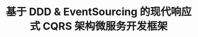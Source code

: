 ---
layout: home
title: 基于 DDD & EventSourcing 的现代响应式 CQRS 架构微服务开发框架
hero:
  name: "Wow"
  text: "领域模型即服务"
  tagline: "基于 DDD & EventSourcing 的现代响应式 CQRS 架构微服务开发框架"
  image:
    src: /images/logo.svg
    alt: Wow
  actions:
    - theme: brand
      text: 快速上手
      link: /guide/getting-started
    - theme: alt
      text: 简介
      link: /guide/introduction
    - theme: alt
      text: GitHub
      link: https://github.com/Ahoo-Wang/Wow
    - theme: alt
      text: Gitee
      link: https://gitee.com/AhooWang/Wow
features:
- title: 领域模型即服务
  details: 仅需编写领域模型，即可完成服务开发，Wow 自动为您准备好 OpenAPI 接口。因为高效，CRUD 也值得 DDD。
  link: /guide/modeling
- title: 测试套件
  details: 基于 Given->When->Expect 模式的测试套件，助力开发者轻松实现 80% 以上的测试覆盖率，确保高质量应用交付
  link: /guide/test-suite
- title: 高性能
  details: Aggregate+EventSourcing、CQRS 架构，写操作仅需进行 AppendOnly 操作，读操作则利用面向查询的搜索引擎
  link: /guide/perf-test
- title: 可伸缩性
  details: 无需考虑数据库关系模式、分片规则等问题，代码无需变更，即可轻松实现水平伸缩
  link: /guide/introduction.html#性能与伸缩性
- title: 分布式事务 (Saga)
  details: 利用 Saga 编排模式精心管理复杂多服务之间的事务流程，以降低分布式事务的复杂性
  link: /guide/saga
- title: 事件补偿自动化
  details: 提供可视化的事件补偿控制台和自动补偿机制，确保系统数据的最终一致性
  link: /guide/event-compensation
- title: 端到端可观测 (Observability)
  details: 集成 OpenTelemetry，实现系统的端到端可观测性，助力监控和调试，解决CQRS模式可能引起的系统复杂性问题
  link: /guide/extensions/opentelemetry
- title: 响应式编程 (Reactive)
  details: 基于响应式编程模型使系统更适应异步和并发操作，提高整体响应性能。通过异步消息传递，系统组件以非阻塞方式通信，降低系统开销、增强系统弹性，确保高负载和低负载时均能保持即时响应性。
- title: 商业智能
  details: 提供更丰富且具有明确业务语义的数据源（包括状态事件和命令）。具有极低的ETL成本，助力实时数据分析和操作审计，为业务决策提供有力支持。
  link: /guide/bi
---
